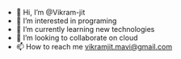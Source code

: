 - 👋 Hi, I’m @Vikram-jit
- 👀 I’m interested in programing
- 🌱 I’m currently learning new technologies
- 💞️ I’m looking to collaborate on cloud
- 📫 How to reach me vikramjit.mavi@gmail.com

<!---
Vikram-jit/Vikram-jit is a ✨ special ✨ repository because its `README.md` (this file) appears on your GitHub profile.
You can click the Preview link to take a look at your changes.
--->

